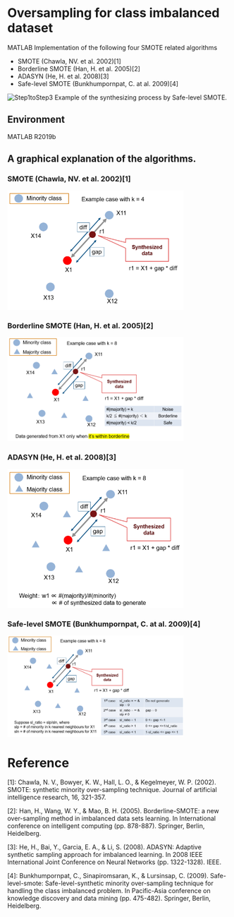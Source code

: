# Oversampling for class imbalanced dataset
MATLAB Implementation of the following four SMOTE related algorithms

- SMOTE (Chawla, NV. et al. 2002)[1]
- Borderline SMOTE (Han, H. et al. 2005)[2]
- ADASYN (He, H. et al. 2008)[3]
- Safe-level SMOTE (Bunkhumpornpat, C. at al. 2009)[4]

![Step1toStep3](https://github.com/minoue-xx/oversampling4ImbalancedData/edit/master/OverSamplingImbalancedData.gif)
Example of the synthesizing process by Safe-level SMOTE.

## Environment
 MATLAB R2019b 

## A graphical explanation of the algorithms.

### SMOTE (Chawla, NV. et al. 2002)[1]

<img src="./images/smote.PNG" alt="SMOTE" title="SMOTE" width="400">

### Borderline SMOTE (Han, H. et al. 2005)[2]
<img src="./images/borderlineSmote.PNG" alt="BorderlineSMOTE" title="Borderline SMOTE" width="400">

### ADASYN (He, H. et al. 2008)[3]

<img src="./images/adasyn.PNG" alt="ADASYN" title="ADASYN" width="400">

### Safe-level SMOTE (Bunkhumpornpat, C. at al. 2009)[4]

<img src="./images/safelevelSmote.PNG" alt="SafeLevelSMOTE" title="Safe-level SMOTE" width="400">



# Reference
[1]: Chawla, N. V., Bowyer, K. W., Hall, L. O., & Kegelmeyer, W. P. (2002). SMOTE: synthetic minority over-sampling technique. Journal of artificial intelligence research, 16, 321-357.

[2]: Han, H., Wang, W. Y., & Mao, B. H. (2005). Borderline-SMOTE: a new over-sampling method in imbalanced data sets learning. In International conference on intelligent computing (pp. 878-887). Springer, Berlin, Heidelberg.

[3]: He, H., Bai, Y., Garcia, E. A., & Li, S. (2008). ADASYN: Adaptive synthetic sampling approach for imbalanced learning. In 2008 IEEE International Joint Conference on Neural Networks (pp. 1322-1328). IEEE.

[4]: Bunkhumpornpat, C., Sinapiromsaran, K., & Lursinsap, C. (2009). Safe-level-smote: Safe-level-synthetic minority over-sampling technique for handling the class imbalanced problem. In Pacific-Asia conference on knowledge discovery and data mining (pp. 475-482). Springer, Berlin, Heidelberg.
